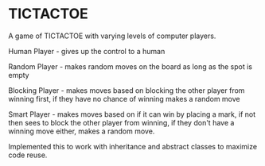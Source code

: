 # TICTACTOE
A game of TICTACTOE with varying levels of computer players.

Human Player -  gives up the control to a human

Random Player - makes random moves on the board as long as the spot is empty

Blocking Player - makes moves based on blocking the other player from winning first, if they have no chance of winning makes a random move

Smart Player - makes moves based on if it can win by placing a mark, if not then sees to block the other player from winning, if they don't have a winning move either, makes a random move.

Implemented this to work with inheritance and abstract classes to maximize code reuse.
